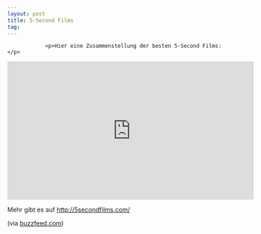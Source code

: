 ```yaml
---
layout: post
title: 5-Second Films
tag: 
---
```



                <p>Hier eine Zusammenstellung der besten 5-Second Films:</p>
<iframe width="560" height="315" src="https://www.youtube.com/embed/saqO_ZqX6uY&amp;feature=player_embedded" frameborder="0" allowfullscreen></iframe>
<p>Mehr gibt es auf <a href="http://5secondfilms.com/"><a href="http://5secondfilms.com/">http://5secondfilms.com/</a></a></p>
<p>(via <a href="http://www.buzzfeed.com/nicholasw/top-20-5-second-films-hkf/">buzzfeed.com</a>)</p>
            

